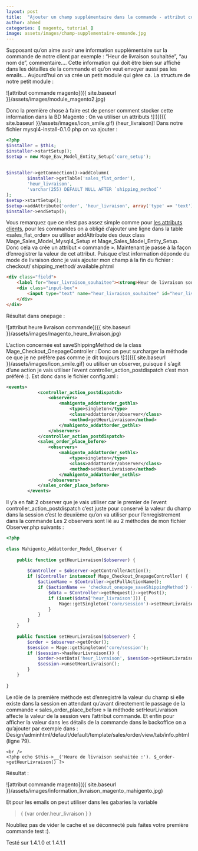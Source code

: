 ```yaml
---
layout: post
title:  "Ajouter un champ supplémentaire dans la commande - attribut commande"
author: ahmed
categories: [ magento, tutorial ]
image: assets/images/champ-supplementaire-ommande.jpg
---
```

Supposant qu’on aime avoir une information supplémentaire sur la commande de notre client par exemple : “Heur de livraison souhaitée”, “au nom de”, commentaire….
Cette information qui doit être bien sur affiché dans les détailles de la commande et qu’on veut envoyer aussi pas les emails…
Aujourd’hui on va crée un petit module qui gère ca.
La structure de notre petit module :

![attribut commande magento]({{ site.baseurl }}/assets/images/module_magento2.jpg)

Donc la première chose à faire est de penser comment stocker cette information
dans la BD Magento :
On va utiliser un attributs ![:)]({{ site.baseurl }}/assets/images/icon_smile.gif) (heur_livraison)!
Dans notre fichier mysql4-install-0.1.0.php on va ajouter :

```php
<?php
$installer = $this;
$installer->startSetup();
$setup = new Mage_Eav_Model_Entity_Setup('core_setup');
 
 
$installer->getConnection()->addColumn(
        $installer->getTable('sales_flat_order'),
        'heur_livraison',
        'varchar(255) DEFAULT NULL AFTER `shipping_method`'
);
$setup->startSetup();
$setup->addAttribute('order', 'heur_livraison', array('type' => 'text'));
$installer->endSetup();
```

Vous remarquez que ce n’est pas assez simple comme pour [les attributs clients](http://test.mahigento.com/ajouter-des-champs-specifiques-dans-linscription-dun-nouveau-client-magento), pour les commandes on a obligé d’ajouter une ligne dans la table «sales_flat_order» ou utiliser addAttribute des deux class Mage_Sales_Model_Mysql4_Setup et Mage_Sales_Model_Entity_Setup.
Donc cela va crée un attribut « commande ».
Maintenant je passe à la façon d’enregistrer la valeur de cet attribut.
Puisque c’est information déponde du mode de livraison donc je vais ajouter mon champ à la fin du fichier : checkout/ shipping_method/ available.phtml

```html
<div class="field">
    <label for="heur_livraison_souhaitee"><strong>Heur de livraison souhaitée</strong></label>
    <div class="input-box">
        <input type="text" name="heur_livraison_souhaitee" id="heur_livraison_souhaitee"  class="input-text validation-passed" />
    </div>
</div>
```

Résultat dans onepage :

![attribut heure livraison commande]({{ site.baseurl }}/assets/images/magento_heure_livraison.jpg)

L’action concernée est saveShippingMethod de la class Mage_Checkout_OnepageController :
Donc on peut surcharger la méthode ce que je ne préfère pas comme je dit toujours ![:)]({{ site.baseurl }}/assets/images/icon_smile.gif) ou utiliser un observer, puisque il s’agit d’une action je vais utiliser l’event controller_action_postdispatch c’est mon préféré :).
Est donc dans le fichier config.xml :

```xml
<events>
            <controller_action_postdispatch>
                <observers>
                    <mahigento_addattorder_gethls>
                        <type>singleton</type>
                        <class>addattorder/observer</class>
                        <method>getHeurLivraison</method>
                    </mahigento_addattorder_gethls>
                </observers>
            </controller_action_postdispatch>
            <sales_order_place_before>
                <observers>
                    <mahigento_addattorder_sethls>
                        <type>singleton</type>
                        <class>addattorder/observer</class>
                        <method>setHeurLivraison</method>
                    </mahigento_addattorder_sethls>
                </observers>
            </sales_order_place_before>
        </events>
```

Il y’a en fait 2 observer que je vais utiliser car le premier de l’event controller_action_postdispatch c’est juste pour conservé la valeur du champ dans la session c’est le deuxième qu’on va utiliser pour l’enregistrement dans la commande
Les 2 observers sont lié au 2 méthodes de mon fichier Observer.php suivants :



```php
<?php
 
class Mahigento_Addattorder_Model_Observer {
 
    public function getHeurLivraison($observer) {
 
        $Controller = $observer->getControllerAction();
        if ($Controller instanceof Mage_Checkout_OnepageController) {
            $actionName = $Controller->getFullActionName();
            if ($actionName == 'checkout_onepage_saveShippingMethod') {
                $data = $Controller->getRequest()->getPost();
                if (isset($data['heur_livraison'])) {
                    Mage::getSingleton('core/session')->setHeurLivraison($data['heur_livraison']);
                }
            }
        }
    }
 
    public function setHeurLivraison($observer) {
        $order = $observer->getOrder();
        $session = Mage::getSingleton('core/session');
        if ($session->hasHeurLivraison()) {
            $order->setData('heur_livraison', $session->getHeurLivraison());
            $session->unsetHeurLivraison();
        }
    }
 
}
```

Le rôle de la première méthode est d’enregistré la valeur du champ si elle existe dans la session en attendant qu’avant directement le passage de la commande « sales_order_place_before » la méthode setHeurLivraison affecte la valeur de la session vers l’attribut commande.
Et enfin pour afficher la valeur dans les détails de la commande dans le backoffice on a qu’ajouter par exemple dans :
Design/adminhtml/default/default/template/sales/order/view/tab/info.phtml (ligne 79).

```php+HTML
<br />
<?php echo $this->__('Heure de livraison souhaitée :'). $_order-
>getHeurLivraison() ?>
```

Résultat :

![attribut commande magento]({{ site.baseurl }}/assets/images/information_livraison_magento_mahigento.jpg)

Et pour les emails on peut utiliser dans les gabaries la variable

> {  {var order.heur_livraison }  }

Noubliez pas de vider le cache et se déconnecté puis faites votre première commande test :).

Testé sur 1.4.1.0 et 1.4.1.1